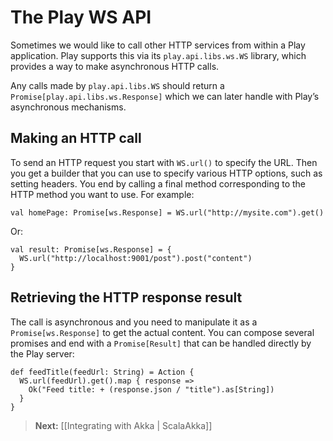 # The Play WS API

Sometimes we would like to call other HTTP services from within a Play application. Play supports this via its `play.api.libs.ws.WS` library, which provides a way to make asynchronous HTTP calls.

Any calls made by `play.api.libs.WS` should return a `Promise[play.api.libs.ws.Response]` which we can later handle with Play’s asynchronous mechanisms.

## Making an HTTP call

To send an HTTP request you start with `WS.url()` to specify the URL. Then you get a builder that you can use to specify various HTTP options, such as setting headers. You end by calling a final method corresponding to the HTTP method you want to use. For example:

```
val homePage: Promise[ws.Response] = WS.url("http://mysite.com").get()
```

Or:

```
val result: Promise[ws.Response] = {
  WS.url("http://localhost:9001/post").post("content")
}
```

## Retrieving the HTTP response result

The call is asynchronous and you need to manipulate it as a `Promise[ws.Response]` to get the actual content. You can compose several promises and end with a `Promise[Result]` that can be handled directly by the Play server:

```
def feedTitle(feedUrl: String) = Action {
  WS.url(feedUrl).get().map { response =>
    Ok("Feed title: + (response.json / "title").as[String])
  }  
}
```

> **Next:** [[Integrating with Akka | ScalaAkka]]
